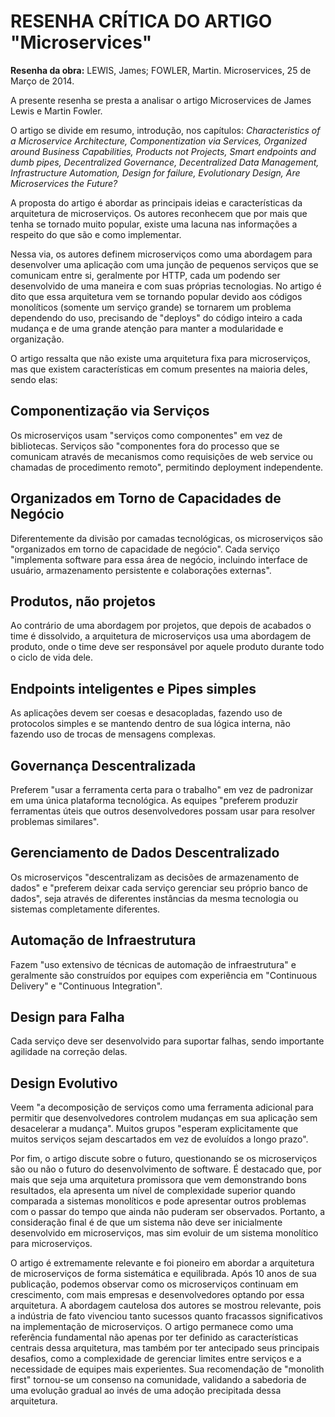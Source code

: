 # RESENHA CRÍTICA DO ARTIGO "Microservices"

**Resenha da obra:** LEWIS, James; FOWLER, Martin. Microservices, 25 de Março de 2014.

A presente resenha se presta a analisar o artigo Microservices de James Lewis e Martin Fowler.

O artigo se divide em resumo, introdução, nos capítulos: *Characteristics of a Microservice Architecture, Componentization via Services, Organized around Business Capabilities, Products not Projects, Smart endpoints and dumb pipes, Decentralized Governance, Decentralized Data Management, Infrastructure Automation, Design for failure, Evolutionary Design, Are Microservices the Future?*

A proposta do artigo é abordar as principais ideias e características da arquitetura de microserviços. Os autores reconhecem que por mais que tenha se tornado muito popular, existe uma lacuna nas informações a respeito do que são e como implementar.

Nessa via, os autores definem microserviços como uma abordagem para desenvolver uma aplicação com uma junção de pequenos serviços que se comunicam entre si, geralmente por HTTP, cada um podendo ser desenvolvido de uma maneira e com suas próprias tecnologias. No artigo é dito que essa arquitetura vem se tornando popular devido aos códigos monolíticos (somente um serviço grande) se tornarem um problema dependendo do uso, precisando de "deploys" do código inteiro a cada mudança e de uma grande atenção para manter a modularidade e organização.

O artigo ressalta que não existe uma arquitetura fixa para microserviços, mas que existem características em comum presentes na maioria deles, sendo elas:

## Componentização via Serviços
Os microserviços usam "serviços como componentes" em vez de bibliotecas. Serviços são "componentes fora do processo que se comunicam através de mecanismos como requisições de web service ou chamadas de procedimento remoto", permitindo deployment independente.

## Organizados em Torno de Capacidades de Negócio
Diferentemente da divisão por camadas tecnológicas, os microserviços são "organizados em torno de capacidade de negócio". Cada serviço "implementa software para essa área de negócio, incluindo interface de usuário, armazenamento persistente e colaborações externas".

## Produtos, não projetos
Ao contrário de uma abordagem por projetos, que depois de acabados o time é dissolvido, a arquitetura de microserviços usa uma abordagem de produto, onde o time deve ser responsável por aquele produto durante todo o ciclo de vida dele.

## Endpoints inteligentes e Pipes simples
As aplicações devem ser coesas e desacopladas, fazendo uso de protocolos simples e se mantendo dentro de sua lógica interna, não fazendo uso de trocas de mensagens complexas.

## Governança Descentralizada
Preferem "usar a ferramenta certa para o trabalho" em vez de padronizar em uma única plataforma tecnológica. As equipes "preferem produzir ferramentas úteis que outros desenvolvedores possam usar para resolver problemas similares".

## Gerenciamento de Dados Descentralizado
Os microserviços "descentralizam as decisões de armazenamento de dados" e "preferem deixar cada serviço gerenciar seu próprio banco de dados", seja através de diferentes instâncias da mesma tecnologia ou sistemas completamente diferentes.

## Automação de Infraestrutura
Fazem "uso extensivo de técnicas de automação de infraestrutura" e geralmente são construídos por equipes com experiência em "Continuous Delivery" e "Continuous Integration".

## Design para Falha
Cada serviço deve ser desenvolvido para suportar falhas, sendo importante agilidade na correção delas.

## Design Evolutivo
Veem "a decomposição de serviços como uma ferramenta adicional para permitir que desenvolvedores controlem mudanças em sua aplicação sem desacelerar a mudança". Muitos grupos "esperam explicitamente que muitos serviços sejam descartados em vez de evoluídos a longo prazo".

Por fim, o artigo discute sobre o futuro, questionando se os microserviços são ou não o futuro do desenvolvimento de software. É destacado que, por mais que seja uma arquitetura promissora que vem demonstrando bons resultados, ela apresenta um nível de complexidade superior quando comparada a sistemas monolíticos e pode apresentar outros problemas com o passar do tempo que ainda não puderam ser observados. Portanto, a consideração final é de que um sistema não deve ser inicialmente desenvolvido em microserviços, mas sim evoluir de um sistema monolítico para microserviços.

O artigo é extremamente relevante e foi pioneiro em abordar a arquitetura de microserviços de forma sistemática e equilibrada. Após 10 anos de sua publicação, podemos observar como os microserviços continuam em crescimento, com mais empresas e desenvolvedores optando por essa arquitetura. A abordagem cautelosa dos autores se mostrou relevante, pois a indústria de fato vivenciou tanto sucessos quanto fracassos significativos na implementação de microserviços. O artigo permanece como uma referência fundamental não apenas por ter definido as características centrais dessa arquitetura, mas também por ter antecipado seus principais desafios, como a complexidade de gerenciar limites entre serviços e a necessidade de equipes mais experientes. Sua recomendação de "monolith first" tornou-se um consenso na comunidade, validando a sabedoria de uma evolução gradual ao invés de uma adoção precipitada dessa arquitetura.